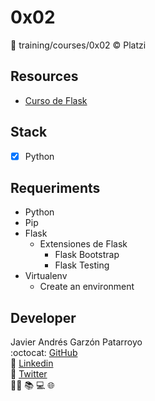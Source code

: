 # 0x02
:open_file_folder: training/courses/0x02
:copyright: Platzi

## Resources
* [Curso de Flask](https://platzi.com/clases/flask/)

## Stack
* [x] Python

## Requeriments
* Python
* Pip
* Flask
  - Extensiones de Flask
    - Flask Bootstrap
    - Flask Testing
* Virtualenv
  - Create an environment

## Developer
Javier Andrés Garzón Patarroyo  
:octocat: [GitHub](https://github.com/javierandresgp/)  
:link: [Linkedin](https://www.linkedin.com/in/javierandresgp/)  
:link: [Twitter](https://twitter.com/javierandresgp0)  
:man_technologist: :books: :computer: :globe_with_meridians: